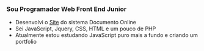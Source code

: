 ### Sou Programador Web Front End Junior

 - Desenvolvi o [Site](https://documento.online/) do sistema Documento Online
 - Sei JavaScript, Jquery, CSS, HTML e um pouco de PHP
 - Atualmente estou estudando JavaScript puro mais a fundo e criando um portfolio
